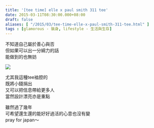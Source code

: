 ```yaml
---
title: '[tee time] elle x paul smith 311 tee'
date: 2015-03-11T08:30:00.000+08:00
draft: false
aliases: [ "/2015/03/tee-time-elle-x-paul-smith-311-tee.html" ]
tags : [glamorous - 裝身, lifestyle - 生活與生存]
---
```


不知道自己屬於善心與否  
但如果可以出一分綿力的話  
能做到的也無妨  

![](/images/elleps311tee.jpg)

尤其我這種tee裇腔的  
既將小錢捐出  
又可以把信息帶給更多人  
當然設計漂亮亦是重點  
  
雖然過了幾年  
可希望還生還的能好好過活的心意也沒有變  
pray for japan～
